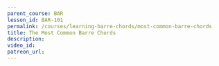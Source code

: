 ```yaml
---
parent_course: BAR
lesson_id: BAR-101
permalink: /courses/learning-barre-chords/most-common-barre-chords
title: The Most Common Barre Chords
description:
video_id:
patreon_url:
---
```

